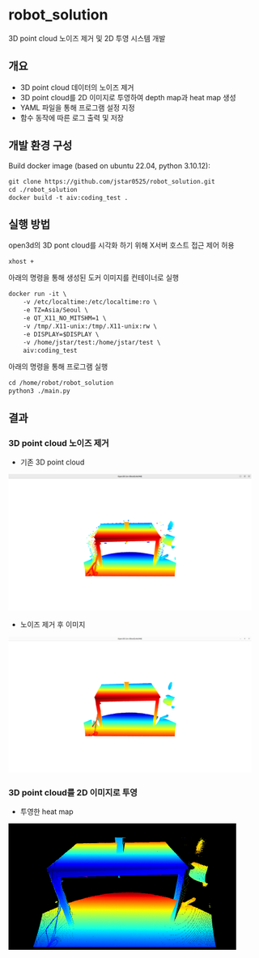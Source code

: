 # robot_solution
3D point cloud 노이즈 제거 및 2D 투영 시스템 개발 

## 개요
- 3D point cloud 데이터의 노이즈 제거
- 3D point cloud를 2D 이미지로 투영하여 depth map과 heat map 생성
- YAML 파일을 통해 프로그램 설정 지정
- 함수 동작에 따른 로그 출력 및 저장

## 개발 환경 구성
Build docker image (based on ubuntu 22.04, python 3.10.12):
```
git clone https://github.com/jstar0525/robot_solution.git
cd ./robot_solution
docker build -t aiv:coding_test .
```

## 실행 방법
open3d의 3D pont cloud를 시각화 하기 위해 X서버 호스트 접근 제어 허용
```
xhost +
```
아래의 명령을 통해 생성된 도커 이미지를 컨테이너로 실행
```
docker run -it \
    -v /etc/localtime:/etc/localtime:ro \
    -e TZ=Asia/Seoul \
    -e QT_X11_NO_MITSHM=1 \
    -v /tmp/.X11-unix:/tmp/.X11-unix:rw \
    -e DISPLAY=$DISPLAY \
    -v /home/jstar/test:/home/jstar/test \
    aiv:coding_test
```
아래의 명령을 통해 프로그램 실행
```
cd /home/robot/robot_solution
python3 ./main.py
```
## 결과

### 3D point cloud 노이즈 제거

- 기존 3D point cloud  
<img src="./output/pcd.png" width="480" height="270">

- 노이즈 제거 후 이미지  
<img src="./output/filtered.png" width="480" height="270">


### 3D point cloud를 2D 이미지로 투영

- 투영한 heat map  
<img src="./output/2d_heat_map.png" width="450" height="250">